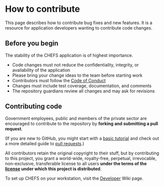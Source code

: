 # How to contribute

This page describes how to contribute bug fixes and new features. It is a resource for application developers wanting to contribute code changes.

## Before you begin

The stability of the CHEFS application is of highest importance.

- Code changes must not reduce the confidentiality, integrity, or availability of the application
- Please bring your change ideas to the team before starting work
- Contributors must follow the [Code of Conduct](CODE-OF-CONDUCT.md)
- Changes must include test coverage, documentation, and comments
- The repository guardians review all changes and may ask for revisions

## Contributing code

Government employees, public and members of the private sector are encouraged to contribute to the repository by **forking and submitting a pull request**.

(If you are new to GitHub, you might start with a [basic tutorial](https://help.github.com/articles/set-up-git) and check out a more detailed guide to [pull requests](https://help.github.com/articles/using-pull-requests/).)

All contributors retain the original copyright to their stuff, but by contributing to this project, you grant a world-wide, royalty-free, perpetual, irrevocable, non-exclusive, transferable license to all users **under the terms of the [license](./LICENSE) under which this project is distributed**.

To set up CHEFS on your workstation, visit the [Developer](https://developer.gov.bc.ca/docs/default/component/chefs-techdocs/Developer/) Wiki page.

